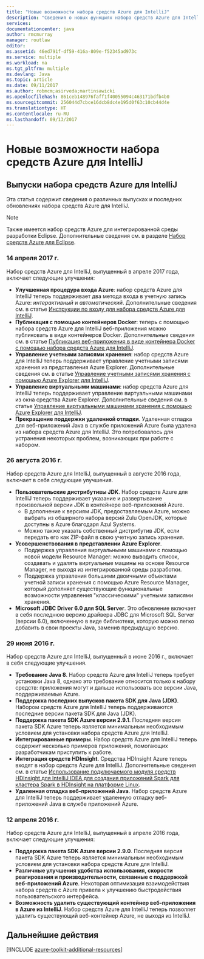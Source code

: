 ```yaml
---
title: "Новые возможности набора средств Azure для IntelliJ"
description: "Сведения о новых функциях набора средств Azure для IntelliJ."
services: 
documentationcenter: java
author: rmcmurray
manager: routlaw
editor: 
ms.assetid: 46ed791f-df59-416a-809e-f52345ad973c
ms.service: multiple
ms.workload: na
ms.tgt_pltfrm: multiple
ms.devlang: Java
ms.topic: article
ms.date: 09/11/2017
ms.author: robmcm;asirveda;martinsawicki
ms.openlocfilehash: 861ceb148976faff1f40055094c463171bdfb4b0
ms.sourcegitcommit: 256044d7cbce16dcb8dc4e195d0f63c10cb44d4e
ms.translationtype: HT
ms.contentlocale: ru-RU
ms.lasthandoff: 09/13/2017
---
```

# <a name="whats-new-in-the-azure-toolkit-for-intellij"></a>Новые возможности набора средств Azure для IntelliJ

## <a name="azure-toolkit-for-intellij-releases"></a>Выпуски набора средств Azure для IntelliJ
Эта статья содержит сведения о различных выпусках и последних обновлениях набора средств Azure для IntelliJ.

> [!NOTE]
> Также имеется набор средств Azure для интегрированной среды разработки Eclipse. Дополнительные сведения см. в разделе [Набор средств Azure для Eclipse].
> 
> 

### <a name="april-14-2017"></a>14 апреля 2017 г.
Набор средств Azure для IntelliJ, выпущенный в апреле 2017 года, включает следующие улучшения:

* **Улучшенная процедура входа Azure**: набор средств Azure для IntelliJ теперь поддерживает два метода входа в учетную запись Azure: *интерактивный* и *автоматический*. Дополнительные сведения см. в статье [Инструкции по входу для набора средств Azure для IntelliJ].
* **Публикация с помощью контейнеров Docker**: теперь с помощью набора средств Azure для IntelliJ веб-приложения можно публиковать в виде контейнеров Docker. Дополнительные сведения см. в статье [Публикация веб-приложения в виде контейнера Docker с помощью набора средств Azure для IntelliJ].
* **Управление учетными записями хранения**: набор средств Azure для IntelliJ теперь поддерживает управление учетными записями хранения из представления Azure Explorer. Дополнительные сведения см. в статье [Управление учетными записями хранения с помощью Azure Explorer для IntelliJ].
* **Управление виртуальными машинами**: набор средств Azure для IntelliJ теперь поддерживает управление виртуальными машинами из окна средства Azure Explorer. Дополнительные сведения см. в статье [Управление виртуальными машинами хранения с помощью Azure Explorer для IntelliJ].
* **Прекращение поддержки удаленной отладки**. Удаленная отладка для веб-приложений Java в службе приложений Azure была удалена из набора средств Azure для IntelliJ. Это потребовалось для устранения некоторых проблем, возникающих при работе с набором.

### <a name="august-26-2016"></a>26 августа 2016 г.
Набор средств Azure для IntelliJ, выпущенный в августе 2016 года, включает в себя следующие улучшения.

* **Пользовательские дистрибутивы JDK**. Набор средств Azure для IntelliJ теперь поддерживает указание и развертывание произвольной версии JDK в контейнере веб-приложений Azure.
  * В дополнение к версиям JDK, предоставляемым Azure, можно выбрать из обширного набора версий Zulu OpenJDK, которые доступны в Azure благодаря Azul Systems.
  * Можно также указать собственный дистрибутив JDK, если передать его как ZIP-файл в свою учетную запись хранения.
* **Усовершенствования в представлении Azure Explorer**.
  * Поддержка управления виртуальными машинами с помощью новой модели Resource Manager: можно выводить список, создавать и удалять виртуальные машины на основе Resource Manager, не выходя из интегрированной среды разработки.
  * Поддержка управления большими двоичными объектами учетной записи хранения с помощью Azure Resource Manager, который дополняет существующие функциональные возможности управления "классическими" учетными записями хранения.
* **Microsoft JDBC Driver 6.0 для SQL Server**. Это обновление включает в себя последнюю версию драйвера JDBC для Microsoft SQL Server (версии 6.0), включенную в виде библиотеки, которую можно легко добавить в свои проекты Java, заменив предыдущую версию.

### <a name="june-29-2016"></a>29 июня 2016 г.
Набор средств Azure для IntelliJ, выпущенный в июне 2016 г., включает в себя следующие улучшения.

* **Требование Java 8**. Набор средств Azure для IntelliJ теперь требует установки Java 8, однако это требование относится только к набору средств: приложения могут и дальше использовать все версии Java, поддерживаемые Azure.
* **Поддержка последних выпусков пакета SDK для Java (JDK)**. Набором средств Azure для IntelliJ теперь поддерживаются последние версии пакета SDK для Java (JDK).
* **Поддержка пакета SDK Azure версии 2.9.1**. Последняя версия пакета SDK Azure теперь является минимальным необходимым условием для установки набора средств Azure для IntelliJ.
* **Интегрированные примеры**. Набор средств Azure для IntelliJ теперь содержит несколько примеров приложений, помогающих разработчикам приступить к работе.
* **Интеграция средств HDInsight**. Средства HDInsight Azure теперь входят в набор средств Azure для IntelliJ. Дополнительные сведения см. в статье [Использование подключаемого модуля средств HDInsight для IntelliJ IDEA для создания приложений Spark для кластера Spark в HDInsight на платформе Linux].
* **Удаленная отладка веб-приложений Java**. Набор средств Azure для IntelliJ теперь поддерживает удаленную отладку веб-приложений Java в службе приложений Azure.

### <a name="april-12-2016"></a>12 апреля 2016 г.
Набор средств Azure для IntelliJ, выпущенный в апреле 2016 года, включает следующие улучшения:

* **Поддержка пакета SDK Azure версии 2.9.0**. Последняя версия пакета SDK Azure теперь является минимальным необходимым условием для установки набора средств Azure для IntelliJ.
* **Различные улучшения удобства использования, скорости реагирования и производительности, связанные с поддержкой веб-приложений Azure**. Некоторая оптимизация взаимодействия набора средств с Azure привела к улучшению быстродействия пользовательского интерфейса.
* **Возможность удалить существующий контейнер веб-приложения в Azure из IntelliJ**. Набор средств Azure для IntelliJ теперь позволяет удалить существующий веб-контейнер Azure, не выходя из IntelliJ.

## <a name="next-steps"></a>Дальнейшие действия

[!INCLUDE [azure-toolkit-additional-resources](../includes/azure-toolkit-additional-resources.md)]

<!-- URL List -->

[Набор средств Azure для Eclipse]: ../eclipse/azure-toolkit-for-eclipse.md

[Инструкции по входу для набора средств Azure для IntelliJ]: ./azure-toolkit-for-intellij-sign-in-instructions.md
[Публикация веб-приложения в виде контейнера Docker с помощью набора средств Azure для IntelliJ]: ./azure-toolkit-for-intellij-publish-as-docker-container.md
[Управление учетными записями хранения с помощью Azure Explorer для IntelliJ]: ./azure-toolkit-for-intellij-managing-storage-accounts-using-azure-explorer.md
[Управление виртуальными машинами хранения с помощью Azure Explorer для IntelliJ]: ./azure-toolkit-for-intellij-managing-virtual-machines-using-azure-explorer.md

[Azure Java Developer Center]: https://docs.microsoft.com/java/azure

[Использование подключаемого модуля средств HDInsight для IntelliJ IDEA для создания приложений Spark для кластера Spark в HDInsight на платформе Linux]: /azure/hdinsight/hdinsight-apache-spark-intellij-tool-plugin
